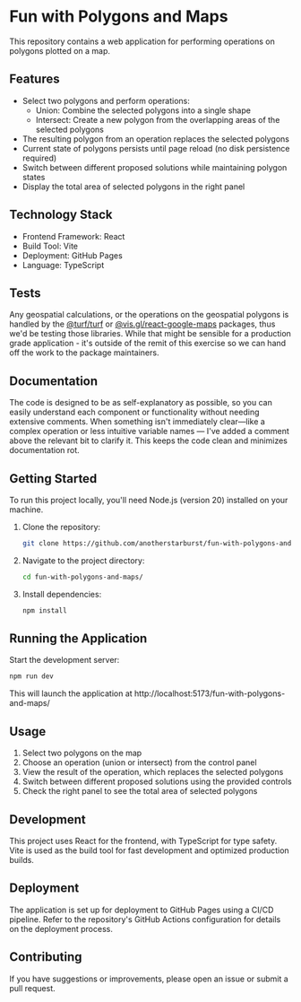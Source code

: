 # Fun with Polygons and Maps

This repository contains a web application for performing operations on polygons plotted on a map.

## Features

- Select two polygons and perform operations:
  - Union: Combine the selected polygons into a single shape
  - Intersect: Create a new polygon from the overlapping areas of the selected polygons
- The resulting polygon from an operation replaces the selected polygons
- Current state of polygons persists until page reload (no disk persistence required)
- Switch between different proposed solutions while maintaining polygon states
- Display the total area of selected polygons in the right panel

## Technology Stack

- Frontend Framework: React
- Build Tool: Vite
- Deployment: GitHub Pages
- Language: TypeScript

## Tests

Any geospatial calculations, or the operations on the geospatial polygons is handled by the [@turf/turf](https://www.npmjs.com/package/@turf/turf) or [@vis.gl/react-google-maps](https://www.npmjs.com/package/@vis.gl/react-google-maps) packages, thus we'd be testing those libraries. While that might be sensible for a production grade application - it's outside of the remit of this exercise so we can hand off the work to the package maintainers.

## Documentation

The code is designed to be as self-explanatory as possible, so you can easily understand each component or functionality without needing extensive comments. When something isn't immediately clear—like a complex operation or less intuitive variable names — I've added a comment above the relevant bit to clarify it. This keeps the code clean and minimizes documentation rot.

## Getting Started

To run this project locally, you'll need Node.js (version 20) installed on your machine.

1. Clone the repository:
   ```bash
   git clone https://github.com/anotherstarburst/fun-with-polygons-and-maps.git
   ```
2. Navigate to the project directory:
   ```bash
   cd fun-with-polygons-and-maps/
   ```
3. Install dependencies:
   ```bash
   npm install
   ```

## Running the Application

Start the development server:

```bash
npm run dev
```

This will launch the application at http://localhost:5173/fun-with-polygons-and-maps/

## Usage

1. Select two polygons on the map
2. Choose an operation (union or intersect) from the control panel
3. View the result of the operation, which replaces the selected polygons
4. Switch between different proposed solutions using the provided controls
5. Check the right panel to see the total area of selected polygons

## Development

This project uses React for the frontend, with TypeScript for type safety. Vite is used as the build tool for fast development and optimized production builds.

## Deployment

The application is set up for deployment to GitHub Pages using a CI/CD pipeline. Refer to the repository's GitHub Actions configuration for details on the deployment process.

## Contributing

If you have suggestions or improvements, please open an issue or submit a pull request.

